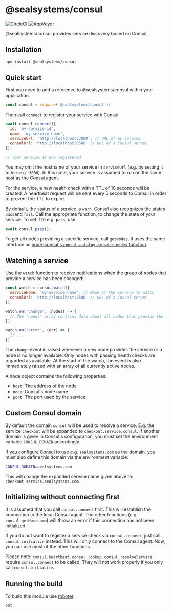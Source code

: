 # @sealsystems/consul

[![CircleCI](https://circleci.com/gh/sealsystems/node-consul.svg?style=svg)](https://circleci.com/gh/sealsystems/node-consul)
[![AppVeyor](https://ci.appveyor.com/api/projects/status/9b2db9vds6i2msoy?svg=true)](https://ci.appveyor.com/project/Plossys/node-consul)

@sealsystems/consul provides service discovery based on Consul.

## Installation

```bash
npm install @sealsystems/consul
```

## Quick start

First you need to add a reference to @sealsystems/consul within your application.

```javascript
const consul = require('@sealsystems/consul');
```

Then call `connect` to register your service with Consul.

```javascript
await consul.connect({
  id: 'my-service-id',
  name: 'my-service-name',
  serviceUrl: 'http://localhost:3000', // URL of my service
  consulUrl: 'http://localhost:8500' // URL of a Consul server
});

// Your service is now registered
```

You may omit the hostname of your service in `serviceUrl` (e.g. by setting it to `http://:3000`). In this case, your service is assumed to run on the same host as the Consul agent.

For the service, a new health check with a TTL of 10 seconds will be created. A heartbeat request will be sent every 5 seconds to Consul in order to prevent the TTL to expire.

By default, the status of a service is `warn`. Consul also recognizes the states `pass`and `fail`. Call the appropriate function, to change the state of your service. To set it to e.g. `pass`, use:

```javascript
await consul.pass();
```

To get all nodes providing a specific service, call `getNodes`. It uses the same interface as [node-consul's `consul.catalog.service.nodes` function](https://github.com/silas/node-consul#catalog-service-nodes).

## Watching a service

Use the `watch` function to receive notifications when the group of nodes that provide a service has been changed:

```javascript
const watch = consul.watch({
  serviceName: 'my-service-name', // Name of the service to watch
  consulUrl: 'http://localhost:8500' // URL of a Consul server
});

watch.on('change', (nodes) => {
  // The 'nodes' array contains data about all nodes that provide the watched service
});

watch.on('error', (err) => {
  // ...
})
```

The `change` event is raised whenever a new node provides the service or a node is no longer available. Only nodes with passing health checks are regarded as available. At the start of the watch, the event is also immediately raised with an array of all currently active nodes.

A node object contains the following properties:

- `host`: The address of the node
- `node`: Consul's node name
- `port`: The port used by the service

## Custom Consul domain

By default the domain `consul` will be used to resolve a service. E.g. the service `checkout` will be expanded to `checkout.service.consul`. If another domain is given in Consul's configuration, you must set the environment variable `CONSUL_DOMAIN` accordingly.

If you configure Consul to use e.g. `sealsystems.com` as the domain, you must also define this domain via the environment variable:

```bash
CONSUL_DOMAIN=sealsystems.com
```

This will change the expanded service name given above to: `checkout.service.sealsystems.com`

## Initializing without connecting first

It is assumed that you call `consul.connect` first. This will establish the connection to the local Consul agent. The other functions (e.g. `consul.getHostname`) will throw an error if this connection has not been initialized.

If you do not want to register a service check via `consul.connect`, just call `consul.initialize` instead. This will only connect to the Consul agent. Now, you can  use most of the other functions.

Please note: `consul.heartbeat`, `consul.lookup`, `consul.resolveService` require `consul.connect` to be called. They will not work properly if you only call `consul.initialize`.

## Running the build

To build this module use [roboter](https://www.npmjs.com/package/roboter).

```bash
bot
```
